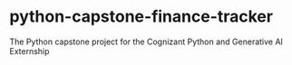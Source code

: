 # python-capstone-finance-tracker
The Python capstone project for the Cognizant Python and Generative AI Externship
